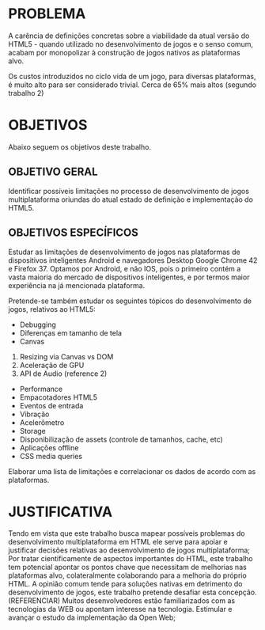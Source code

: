 #  PROBLEMA

A carência de definições concretas sobre a viabilidade da atual versão do HTML5 - quando utilizado no desenvolvimento de jogos e o senso comum, acabam por monopolizar à construção de jogos nativos as plataformas alvo.

Os custos introduzidos no ciclo vida de um jogo, para diversas plataformas, é muito alto para ser considerado trivial. Cerca de 65% mais altos (segundo trabalho 2)

#  OBJETIVOS

Abaixo seguem os objetivos deste trabalho.

##  OBJETIVO GERAL

Identificar possíveis limitações no processo de desenvolvimento de jogos multiplataforma oriundas do atual estado de definição e implementação do HTML5.

##  OBJETIVOS ESPECÍFICOS

Estudar as limitações de desenvolvimento de jogos nas plataformas de dispositivos inteligentes Android e navegadores Desktop Google Chrome 42 e Firefox 37. Optamos por Android, e não IOS, pois o primeiro contém a vasta maioria do mercado de dispositivos inteligentes, e por termos maior experiência na já mencionada plataforma.

Pretende-se também estudar os seguintes tópicos do desenvolvimento de jogos, relativos ao HTML5:
- Debugging
- Diferenças em tamanho de tela
- Canvas
1. Resizing via Canvas vs DOM
2. Aceleração de GPU
3. API de Audio (reference 2)
- Performance
- Empacotadores HTML5
- Eventos de entrada
- Vibração
- Acelerômetro
- Storage
- Disponibilização de assets (controle de tamanhos, cache, etc)
- Aplicações offline
- CSS media queries

Elaborar uma lista de limitações e correlacionar os dados de acordo com as plataformas.

#  JUSTIFICATIVA

Tendo em vista que este trabalho busca mapear possíveis problemas do desenvolvimento multiplataforma em HTML ele serve para apoiar e justificar decisões relativas ao desenvolvimento de jogos multiplataforma;
Por tratar cientificamente de aspectos importantes do HTML, este trabalho tem potencial apontar os pontos chave que necessitam de melhorias nas plataformas alvo, colateralmente colaborando para a melhoria do próprio HTML.
A opinião comum tende para soluções nativas em detrimento do desenvolvimento de jogos, este trabalho pretende desafiar esta concepção. (REFERENCIAR)
Muitos desenvolvedores estão familiarizados com as tecnologias da WEB ou apontam interesse na tecnologia. <!-- referenciar -->
Estimular e avançar o estudo da implementação da Open Web;

